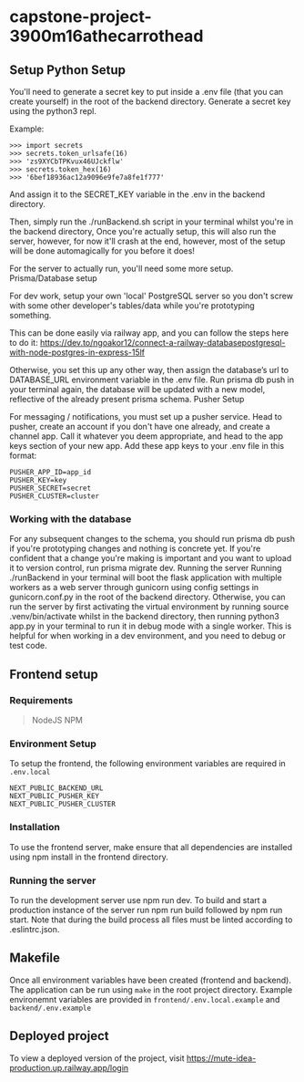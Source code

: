 # capstone-project-3900m16athecarrothead

## Setup Python Setup

You'll need to generate a secret key to put inside a .env file (that you can create yourself) in the root of the backend directory. Generate a secret key using the python3 repl.

Example:
```
>>> import secrets
>>> secrets.token_urlsafe(16)
>>> 'zs9XYCbTPKvux46UJckflw'
>>> secrets.token_hex(16)
>>> '6bef18936ac12a9096e9fe7a8fe1f777'
```
And assign it to the SECRET_KEY variable in the .env in the backend directory.

Then, simply run the ./runBackend.sh script in your terminal whilst you're in the backend directory, Once you're actually setup, this will also run the server, however, for now it'll crash at the end, however, most of the setup will be done automagically for you before it does!

For the server to actually run, you'll need some more setup.
Prisma/Database setup

For dev work, setup your own 'local' PostgreSQL server so you don't screw with some other developer's tables/data while you're prototyping something.

This can be done easily via railway app, and you can follow the steps here to do it:
https://dev.to/ngoakor12/connect-a-railway-databasepostgresql-with-node-postgres-in-express-15lf

Otherwise, you set this up any other way, then assign the database’s url to DATABASE_URL environment variable in the .env file. Run prisma db push in your terminal again, the database will be updated with a new model, reflective of the already present prisma schema.
Pusher Setup

For messaging / notifications, you must set up a pusher service. Head to pusher, create an account if you don't have one already, and create a channel app. Call it whatever you deem appropriate, and head to the app keys section of your new app. Add these app keys to your .env file in this format:

```
PUSHER_APP_ID=app_id
PUSHER_KEY=key
PUSHER_SECRET=secret
PUSHER_CLUSTER=cluster
```

### Working with the database
For any subsequent changes to the schema, you should run prisma db push if you're prototyping changes and nothing is concrete yet. If you're confident that a change you're making is important and you want to upload it to version control, run prisma migrate dev.
Running the server
Running ./runBackend in your terminal will boot the flask application with multiple workers as a web server through gunicorn using config settings in gunicorn.conf.py in the root of the backend directory. Otherwise, you can run the server by first activating the virtual environment by running source .venv/bin/activate whilst in the backend directory, then running python3 app.py in your terminal to run it in debug mode with a single worker. This is helpful for when working in a dev environment, and you need to debug or test code.

## Frontend setup
### Requirements
> NodeJS
> NPM

### Environment Setup
To setup the frontend, the following environment variables are required in `.env.local`
```
NEXT_PUBLIC_BACKEND_URL
NEXT_PUBLIC_PUSHER_KEY
NEXT_PUBLIC_PUSHER_CLUSTER
```

### Installation
To use the frontend server, make ensure that all dependencies are installed using npm install in the frontend directory.

### Running the server
To run the development server use npm run dev. To build and start a production instance of the server run npm run build followed by npm run start. Note that during the build process all files must be linted according to .eslintrc.json.

## Makefile
Once all environment variables have been created (frontend and backend). The application can be run using `make` in the root project directory. Example environemnt variables are provided in `frontend/.env.local.example` and `backend/.env.example`


## Deployed project
To view a deployed version of the project, visit https://mute-idea-production.up.railway.app/login
